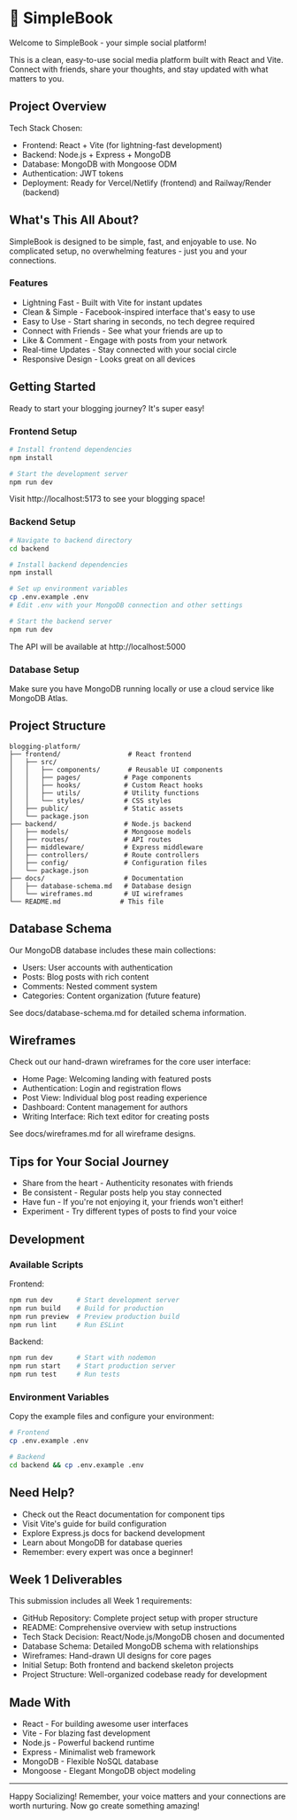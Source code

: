 # 📘 SimpleBook

Welcome to SimpleBook - your simple social platform!

This is a clean, easy-to-use social media platform built with React and Vite. Connect with friends, share your thoughts, and stay updated with what matters to you.

## Project Overview

Tech Stack Chosen:
- Frontend: React + Vite (for lightning-fast development)
- Backend: Node.js + Express + MongoDB
- Database: MongoDB with Mongoose ODM
- Authentication: JWT tokens
- Deployment: Ready for Vercel/Netlify (frontend) and Railway/Render (backend)

## What's This All About?

SimpleBook is designed to be simple, fast, and enjoyable to use. No complicated setup, no overwhelming features - just you and your connections.

### Features

- Lightning Fast - Built with Vite for instant updates
- Clean & Simple - Facebook-inspired interface that's easy to use
- Easy to Use - Start sharing in seconds, no tech degree required
- Connect with Friends - See what your friends are up to
- Like & Comment - Engage with posts from your network
- Real-time Updates - Stay connected with your social circle
- Responsive Design - Looks great on all devices

## Getting Started

Ready to start your blogging journey? It's super easy!

### Frontend Setup

```bash
# Install frontend dependencies
npm install

# Start the development server
npm run dev
```

Visit http://localhost:5173 to see your blogging space!

### Backend Setup

```bash
# Navigate to backend directory
cd backend

# Install backend dependencies
npm install

# Set up environment variables
cp .env.example .env
# Edit .env with your MongoDB connection and other settings

# Start the backend server
npm run dev
```

The API will be available at http://localhost:5000

### Database Setup

Make sure you have MongoDB running locally or use a cloud service like MongoDB Atlas.

## Project Structure

```
blogging-platform/
├── frontend/                 # React frontend
│   ├── src/
│   │   ├── components/       # Reusable UI components
│   │   ├── pages/           # Page components
│   │   ├── hooks/           # Custom React hooks
│   │   ├── utils/           # Utility functions
│   │   └── styles/          # CSS styles
│   ├── public/              # Static assets
│   └── package.json
├── backend/                 # Node.js backend
│   ├── models/              # Mongoose models
│   ├── routes/              # API routes
│   ├── middleware/          # Express middleware
│   ├── controllers/         # Route controllers
│   ├── config/              # Configuration files
│   └── package.json
├── docs/                    # Documentation
│   ├── database-schema.md   # Database design
│   └── wireframes.md        # UI wireframes
└── README.md               # This file
```

## Database Schema

Our MongoDB database includes these main collections:

- Users: User accounts with authentication
- Posts: Blog posts with rich content
- Comments: Nested comment system
- Categories: Content organization (future feature)

See docs/database-schema.md for detailed schema information.

## Wireframes

Check out our hand-drawn wireframes for the core user interface:

- Home Page: Welcoming landing with featured posts
- Authentication: Login and registration flows
- Post View: Individual blog post reading experience
- Dashboard: Content management for authors
- Writing Interface: Rich text editor for creating posts

See docs/wireframes.md for all wireframe designs.

## Tips for Your Social Journey

- Share from the heart - Authenticity resonates with friends
- Be consistent - Regular posts help you stay connected
- Have fun - If you're not enjoying it, your friends won't either!
- Experiment - Try different types of posts to find your voice

## Development

### Available Scripts

Frontend:
```bash
npm run dev      # Start development server
npm run build    # Build for production
npm run preview  # Preview production build
npm run lint     # Run ESLint
```

Backend:
```bash
npm run dev      # Start with nodemon
npm run start    # Start production server
npm run test     # Run tests
```

### Environment Variables

Copy the example files and configure your environment:

```bash
# Frontend
cp .env.example .env

# Backend
cd backend && cp .env.example .env
```

## Need Help?

- Check out the React documentation for component tips
- Visit Vite's guide for build configuration
- Explore Express.js docs for backend development
- Learn about MongoDB for database queries
- Remember: every expert was once a beginner!

## Week 1 Deliverables

This submission includes all Week 1 requirements:

- GitHub Repository: Complete project setup with proper structure
- README: Comprehensive overview with setup instructions
- Tech Stack Decision: React/Node.js/MongoDB chosen and documented
- Database Schema: Detailed MongoDB schema with relationships
- Wireframes: Hand-drawn UI designs for core pages
- Initial Setup: Both frontend and backend skeleton projects
- Project Structure: Well-organized codebase ready for development

## Made With

- React - For building awesome user interfaces
- Vite - For blazing fast development
- Node.js - Powerful backend runtime
- Express - Minimalist web framework
- MongoDB - Flexible NoSQL database
- Mongoose - Elegant MongoDB object modeling

---

Happy Socializing! Remember, your voice matters and your connections are worth nurturing. Now go create something amazing!
